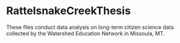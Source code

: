 # RattelsnakeCreekThesis
These files conduct data analysis on long-term citizen science data collected by the Watershed Education Network in Missoula, MT.
